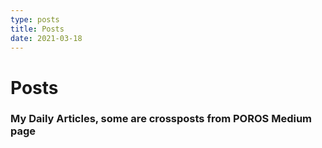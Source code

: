 ```yaml
---
type: posts
title: Posts
date: 2021-03-18
---
```


# Posts
### My Daily Articles, some are crossposts from POROS Medium page

